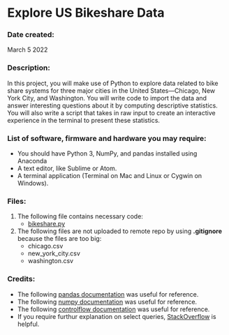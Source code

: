 # Explore US Bikeshare Data

### Date created:
March 5 2022

### Description:
In this project, you will make use of Python to explore data related to bike share systems for three major cities in the United States—Chicago, New York City, and Washington. You will write code to import the data and answer interesting questions about it by computing descriptive statistics. You will also write a script that takes in raw input to create an interactive experience in the terminal to present these statistics.

### List of software, firmware and hardware you may require:
* You should have Python 3, NumPy, and pandas installed using Anaconda
* A text editor, like Sublime or Atom.
* A terminal application (Terminal on Mac and Linux or Cygwin on Windows).

### Files:
1. The following file contains necessary code:
   * [bikeshare.py](https://github.com/Rachel-R16/Programming-for-Data-Science-with-Python-Nanodegree-Program-Udacity/blob/main/Project%202-%20Python/bikeshare.py)	
2. The following files are not uploaded to remote repo by using **.gitignore** because the files are too big:
   * chicago.csv
   * new_york_city.csv
   * washington.csv

### Credits:
* The following [pandas documentation](https://pandas.pydata.org/docs/) was useful for reference.
* The following [numpy documentation](https://numpy.org/doc/) was useful for reference.
* The following [controlflow documentation](https://docs.python.org/3/tutorial/controlflow.html) was useful for reference.
* If you require furthur explanation on select queries, [StackOverflow](www.stackoverflow.com) is helpful.
